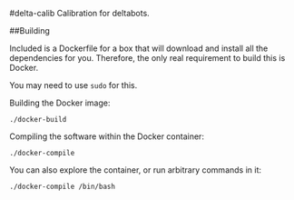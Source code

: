 #delta-calib
Calibration for deltabots.


##Building

Included is a Dockerfile for a box that will download and install all the
dependencies for you. Therefore, the only real requirement to build this is
Docker.

You may need to use `sudo` for this.

Building the Docker image:

    ./docker-build
    
Compiling the software within the Docker container:
    
    ./docker-compile
    
You can also explore the container, or run arbitrary commands in it:

    ./docker-compile /bin/bash